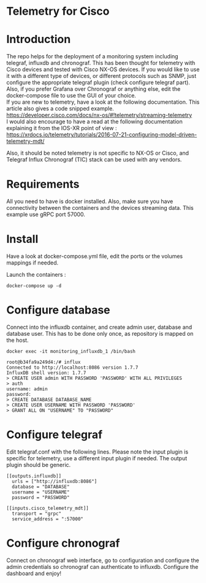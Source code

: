 Telemetry for Cisco
=========

Introduction
===
The repo helps for the deployment of a monitoring system including telegraf, influxdb and chronograf.
This has been thought for telemetry with Cisco devices and tested with Cisco NX-OS devices. If you would like to use it with a different
type of devices, or different protocols such as SNMP, just configure the appropriate telegraf plugin (check configure telegraf part).
Also, if you prefer Grafana over Chronograf or anything else, edit the docker-compose file to use the GUI of your choice.  
If you are new to telemetry, have a look at the following documentation. This article also gives a code snipped example.  
https://developer.cisco.com/docs/nx-os/#!telemetry/streaming-telemetry  
I would also encourage to have a read at the following documentation explaining it from the IOS-XR point of view :  
https://xrdocs.io/telemetry/tutorials/2016-07-21-configuring-model-driven-telemetry-mdt/  

Also, it should be noted telemetry is not specific to NX-OS or Cisco, and Telegraf Influx Chronograf (TIC) stack can be used with any vendors.



Requirements
===
All you need to have is docker installed. Also, make sure you have connectivity between the containers and the devices streaming data.
This example use gRPC port 57000. 

Install
===
Have a look at docker-compose.yml file, edit the ports or the volumes mappings if needed. 

Launch the containers :
```
docker-compose up -d
```

Configure database
===
Connect into the influxdb container, and create admin user, database and database user. This has to be done only once, as repository
is mapped on the host.

```
docker exec -it monitoring_influxdb_1 /bin/bash

root@b34fa9a249d4:/# influx
Connected to http://localhost:8086 version 1.7.7
InfluxDB shell version: 1.7.7
> CREATE USER admin WITH PASSWORD 'PASSWORD' WITH ALL PRIVILEGES
> auth
username: admin
password: 
> CREATE DATABASE DATABASE_NAME
> CREATE USER USERNAME WITH PASSWORD 'PASSWORD'
> GRANT ALL ON "USERNAME" TO "PASSWORD"
```

Configure telegraf
===
Edit telegraf.conf with the following lines.
Please note the input plugin is specific for telemetry, use a different input plugin if needed. The output plugin should be generic.
```
[[outputs.influxdb]]
  urls = ["http://influxdb:8086"]
  database = "DATABASE"
  username = "USERNAME"
  password = "PASSWORD"

[[inputs.cisco_telemetry_mdt]]
  transport = "grpc"
  service_address = ":57000"
```

Configure chronograf
===
Connect on chronograf web interface, go to configuration and configure the admin credentials so chronograf can authenticate to influxdb.
Configure the dashboard and enjoy!

